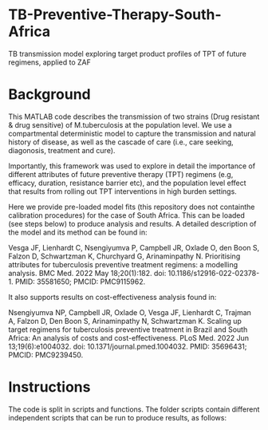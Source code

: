 # TB-Preventive-Therapy-South-Africa
TB transmission model exploring target product profiles of TPT of future regimens, applied to ZAF

# Background
This MATLAB code describes the transmission of two strains (Drug resistant & drug sensitive) of M.tuberculosis at the population level. 
We use a compartmental deterministic model to capture the transmission and natural history of disease, 
as well as the cascade of care (i.e., care seeking, diagonosis, treatment and cure). 

Importantly, this framework was used to explore in detail the importance of different attributes 
of future preventive therapy (TPT) regimens (e.g, efficacy, duration, resistance barrier etc), and the population level 
effect that results from rolling out TPT interventions in high burden settings. 

Here we provide pre-loaded model fits (this repository does not containthe calibration procedures) for the case of South Africa. This 
can be loaded (see steps below) to produce analysis and results. A detailed description of the model and its method can be found in:

Vesga JF, Lienhardt C, Nsengiyumva P, Campbell JR, Oxlade O, den Boon S, Falzon D, Schwartzman K, 
Churchyard G, Arinaminpathy N. Prioritising attributes for tuberculosis preventive treatment regimens: a modelling analysis. 
BMC Med. 2022 May 18;20(1):182. doi: 10.1186/s12916-022-02378-1. PMID: 35581650; PMCID: PMC9115962. 

It also supports results on cost-effectiveness analysis found in: 

Nsengiyumva NP, Campbell JR, Oxlade O, Vesga JF, Lienhardt C, Trajman A, Falzon D, Den Boon S, Arinaminpathy N, Schwartzman K. 
Scaling up target regimens for tuberculosis preventive treatment in Brazil and South Africa: An analysis of costs and cost-effectiveness. 
PLoS Med. 2022 Jun 13;19(6):e1004032. doi: 10.1371/journal.pmed.1004032. PMID: 35696431; PMCID: PMC9239450.

# Instructions

The code is split in scripts and functions. The folder scripts contain different independent scripts that can be run to produce results, as follows:




